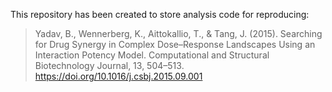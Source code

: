 This repository has been created to store analysis code for reproducing:

>Yadav, B., Wennerberg, K., Aittokallio, T., & Tang, J. (2015). Searching for Drug Synergy in Complex Dose–Response Landscapes Using an Interaction Potency Model. Computational and Structural Biotechnology Journal, 13, 504–513. https://doi.org/10.1016/j.csbj.2015.09.001
